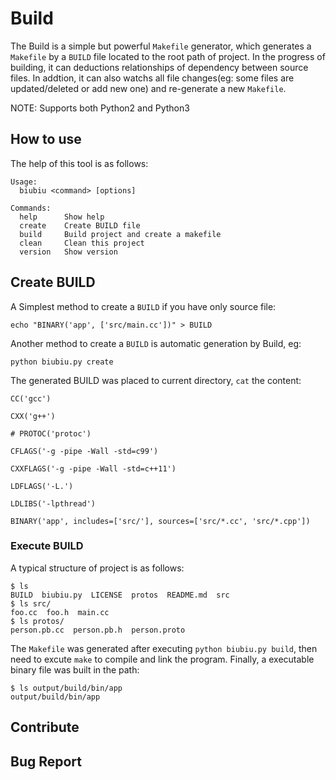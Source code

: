 # Build

The Build is a simple but powerful `Makefile` generator, which generates a `Makefile` by a `BUILD` file located to the root path of project. In the progress of building, it can deductions relationships of dependency between source files. In addtion, it can also watchs all file changes(eg: some files are updated/deleted or add new one) and re-generate a new `Makefile`.

NOTE: Supports both Python2 and Python3

## How to use

The help of this tool is as follows:

```shell
Usage:
  biubiu <command> [options]

Commands:
  help      Show help
  create    Create BUILD file
  build     Build project and create a makefile
  clean     Clean this project
  version   Show version

```

## Create BUILD

A Simplest method to create a `BUILD` if you have only source file:

```shell
echo "BINARY('app', ['src/main.cc'])" > BUILD
```

Another method to create a `BUILD` is automatic generation by Build, eg:

```shell
python biubiu.py create
```

The generated BUILD was placed to current directory, `cat` the content:

```
CC('gcc')

CXX('g++')

# PROTOC('protoc')

CFLAGS('-g -pipe -Wall -std=c99')

CXXFLAGS('-g -pipe -Wall -std=c++11')

LDFLAGS('-L.')

LDLIBS('-lpthread')

BINARY('app', includes=['src/'], sources=['src/*.cc', 'src/*.cpp'])
```

### Execute BUILD

A typical structure of project is as follows:

```shell
$ ls
BUILD  biubiu.py  LICENSE  protos  README.md  src
$ ls src/
foo.cc  foo.h  main.cc
$ ls protos/
person.pb.cc  person.pb.h  person.proto
```

The `Makefile` was generated after executing `python biubiu.py build`, then need to excute `make` to compile and link the program. Finally, a executable binary file was built in the path:

```shell
$ ls output/build/bin/app
output/build/bin/app
```

## Contribute

## Bug Report
